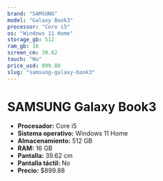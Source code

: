 ```yaml
---
brand: "SAMSUNG"
model: "Galaxy Book3"
processor: "Core i5"
os: "Windows 11 Home"
storage_gb: 512
ram_gb: 16
screen_cm: 39.62
touch: "No"
price_usd: 899.88
slug: "samsung-galaxy-book3"
---
```


# SAMSUNG Galaxy Book3

- **Procesador:** Core i5
- **Sistema operativo:** Windows 11 Home
- **Almacenamiento:** 512 GB
- **RAM:** 16 GB
- **Pantalla:** 39.62 cm
- **Pantalla táctil:** No
- **Precio:** $899.88
